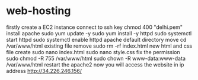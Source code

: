 # web-hosting
firstly create a EC2 instance
connect to ssh key
chmod 400 "delhi.pem"
install apache
sudo yum update -y
sudo yum install -y httpd
sudo systemctl start httpd
sudo systemctl enable httpd
apache default directory move
cd /var/www/html
existing file remove
sudo rm -rf index.html
new html and css file create
sudo nano index.html
sudo nano style.css
fix the permission
sudo chmod -R 755 /var/www/html
sudo chown -R www-data:www-data /var/www/html
restart the apache2
now you will access the website in ip address
http://34.226.246.156/
